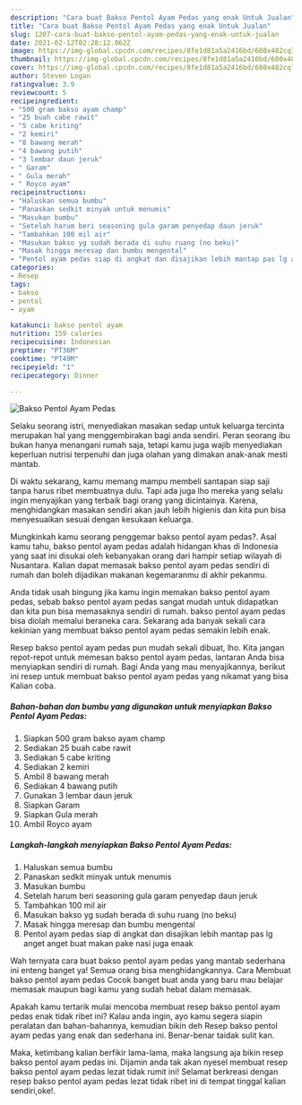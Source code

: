 ```yaml
---
description: "Cara buat Bakso Pentol Ayam Pedas yang enak Untuk Jualan"
title: "Cara buat Bakso Pentol Ayam Pedas yang enak Untuk Jualan"
slug: 1207-cara-buat-bakso-pentol-ayam-pedas-yang-enak-untuk-jualan
date: 2021-02-12T02:28:12.062Z
image: https://img-global.cpcdn.com/recipes/8fe1d81a5a2416bd/680x482cq70/bakso-pentol-ayam-pedas-foto-resep-utama.jpg
thumbnail: https://img-global.cpcdn.com/recipes/8fe1d81a5a2416bd/680x482cq70/bakso-pentol-ayam-pedas-foto-resep-utama.jpg
cover: https://img-global.cpcdn.com/recipes/8fe1d81a5a2416bd/680x482cq70/bakso-pentol-ayam-pedas-foto-resep-utama.jpg
author: Steven Logan
ratingvalue: 3.9
reviewcount: 5
recipeingredient:
- "500 gram bakso ayam champ"
- "25 buah cabe rawit"
- "5 cabe kriting"
- "2 kemiri"
- "8 bawang merah"
- "4 bawang putih"
- "3 lembar daun jeruk"
- " Garam"
- " Gula merah"
- " Royco ayam"
recipeinstructions:
- "Haluskan semua bumbu"
- "Panaskan sedkit minyak untuk menumis"
- "Masukan bumbu"
- "Setelah harum beri seasoning gula garam penyedap daun jeruk"
- "Tambahkan 100 mil air"
- "Masukan bakso yg sudah berada di suhu ruang (no beku)"
- "Masak hingga meresap dan bumbu mengental"
- "Pentol ayam pedas siap di angkat dan disajikan lebih mantap pas lg anget anget buat makan pake nasi juga enaak"
categories:
- Resep
tags:
- bakso
- pentol
- ayam

katakunci: bakso pentol ayam 
nutrition: 159 calories
recipecuisine: Indonesian
preptime: "PT36M"
cooktime: "PT49M"
recipeyield: "1"
recipecategory: Dinner

---
```



![Bakso Pentol Ayam Pedas](https://img-global.cpcdn.com/recipes/8fe1d81a5a2416bd/680x482cq70/bakso-pentol-ayam-pedas-foto-resep-utama.jpg)

Selaku seorang istri, menyediakan masakan sedap untuk keluarga tercinta merupakan hal yang menggembirakan bagi anda sendiri. Peran seorang ibu bukan hanya menangani rumah saja, tetapi kamu juga wajib menyediakan keperluan nutrisi terpenuhi dan juga olahan yang dimakan anak-anak mesti mantab.

Di waktu  sekarang, kamu memang mampu membeli santapan siap saji tanpa harus ribet membuatnya dulu. Tapi ada juga lho mereka yang selalu ingin menyajikan yang terbaik bagi orang yang dicintainya. Karena, menghidangkan masakan sendiri akan jauh lebih higienis dan kita pun bisa menyesuaikan sesuai dengan kesukaan keluarga. 



Mungkinkah kamu seorang penggemar bakso pentol ayam pedas?. Asal kamu tahu, bakso pentol ayam pedas adalah hidangan khas di Indonesia yang saat ini disukai oleh kebanyakan orang dari hampir setiap wilayah di Nusantara. Kalian dapat memasak bakso pentol ayam pedas sendiri di rumah dan boleh dijadikan makanan kegemaranmu di akhir pekanmu.

Anda tidak usah bingung jika kamu ingin memakan bakso pentol ayam pedas, sebab bakso pentol ayam pedas sangat mudah untuk didapatkan dan kita pun bisa memasaknya sendiri di rumah. bakso pentol ayam pedas bisa diolah memalui beraneka cara. Sekarang ada banyak sekali cara kekinian yang membuat bakso pentol ayam pedas semakin lebih enak.

Resep bakso pentol ayam pedas pun mudah sekali dibuat, lho. Kita jangan repot-repot untuk memesan bakso pentol ayam pedas, lantaran Anda bisa menyiapkan sendiri di rumah. Bagi Anda yang mau menyajikannya, berikut ini resep untuk membuat bakso pentol ayam pedas yang nikamat yang bisa Kalian coba.

<!--inarticleads1-->

##### Bahan-bahan dan bumbu yang digunakan untuk menyiapkan Bakso Pentol Ayam Pedas:

1. Siapkan 500 gram bakso ayam champ
1. Sediakan 25 buah cabe rawit
1. Sediakan 5 cabe kriting
1. Sediakan 2 kemiri
1. Ambil 8 bawang merah
1. Sediakan 4 bawang putih
1. Gunakan 3 lembar daun jeruk
1. Siapkan  Garam
1. Siapkan  Gula merah
1. Ambil  Royco ayam




<!--inarticleads2-->

##### Langkah-langkah menyiapkan Bakso Pentol Ayam Pedas:

1. Haluskan semua bumbu
1. Panaskan sedkit minyak untuk menumis
1. Masukan bumbu
1. Setelah harum beri seasoning gula garam penyedap daun jeruk
1. Tambahkan 100 mil air
1. Masukan bakso yg sudah berada di suhu ruang (no beku)
1. Masak hingga meresap dan bumbu mengental
1. Pentol ayam pedas siap di angkat dan disajikan lebih mantap pas lg anget anget buat makan pake nasi juga enaak




Wah ternyata cara buat bakso pentol ayam pedas yang mantab sederhana ini enteng banget ya! Semua orang bisa menghidangkannya. Cara Membuat bakso pentol ayam pedas Cocok banget buat anda yang baru mau belajar memasak maupun bagi kamu yang sudah hebat dalam memasak.

Apakah kamu tertarik mulai mencoba membuat resep bakso pentol ayam pedas enak tidak ribet ini? Kalau anda ingin, ayo kamu segera siapin peralatan dan bahan-bahannya, kemudian bikin deh Resep bakso pentol ayam pedas yang enak dan sederhana ini. Benar-benar taidak sulit kan. 

Maka, ketimbang kalian berfikir lama-lama, maka langsung aja bikin resep bakso pentol ayam pedas ini. Dijamin anda tak akan nyesel membuat resep bakso pentol ayam pedas lezat tidak rumit ini! Selamat berkreasi dengan resep bakso pentol ayam pedas lezat tidak ribet ini di tempat tinggal kalian sendiri,oke!.

